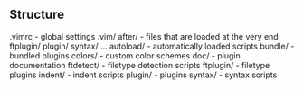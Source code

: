 Structure
---------

.vimrc              - global settings
.vim/
    after/          - files that are loaded at the very end
        ftplugin/
        plugin/
        syntax/
        ...
    autoload/       - automatically loaded scripts
    bundle/	    - bundled plugins
    colors/         - custom color schemes
    doc/            - plugin documentation
    ftdetect/       - filetype detection scripts
    ftplugin/       - filetype plugins
    indent/         - indent scripts
    plugin/         - plugins
    syntax/         - syntax scripts
